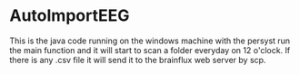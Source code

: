 # AutoImportEEG
This is the java code running on the windows machine with the persyst
run the main function and it will start to scan a folder everyday on 12 o'clock. 
If there is any .csv file it will send it to the brainflux web server by scp.

